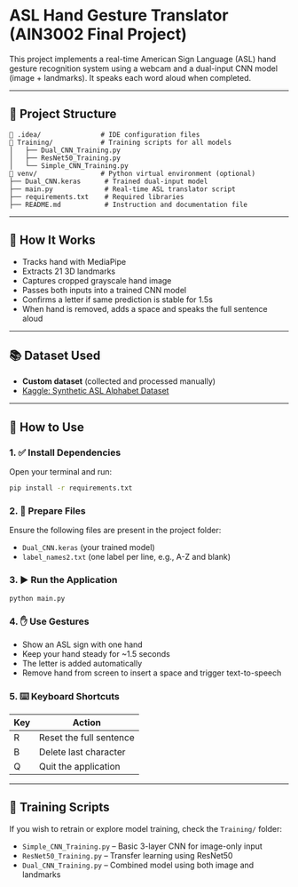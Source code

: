 # ASL Hand Gesture Translator (AIN3002 Final Project)

This project implements a real-time American Sign Language (ASL) hand gesture recognition system using a webcam and a dual-input CNN model (image + landmarks). It speaks each word aloud when completed.

---

## 📁 Project Structure

```
📂 .idea/               # IDE configuration files
📂 Training/            # Training scripts for all models
│   ├── Dual_CNN_Training.py
│   ├── ResNet50_Training.py
│   └── Simple_CNN_Training.py
📂 venv/                # Python virtual environment (optional)
├── Dual_CNN.keras      # Trained dual-input model
├── main.py             # Real-time ASL translator script
├── requirements.txt    # Required libraries
├── README.md           # Instruction and documentation file
```

---

## 🧠 How It Works

- Tracks hand with MediaPipe  
- Extracts 21 3D landmarks  
- Captures cropped grayscale hand image  
- Passes both inputs into a trained CNN model  
- Confirms a letter if same prediction is stable for 1.5s  
- When hand is removed, adds a space and speaks the full sentence aloud

---

## 📚 Dataset Used

- **Custom dataset** (collected and processed manually)
- [Kaggle: Synthetic ASL Alphabet Dataset](https://www.kaggle.com/datasets/lexset/synthetic-asl-alphabet)

---

## 🚀 How to Use

### 1. ✅ Install Dependencies

Open your terminal and run:

```bash
pip install -r requirements.txt
```

### 2. 📁 Prepare Files

Ensure the following files are present in the project folder:

- `Dual_CNN.keras` (your trained model)
- `label_names2.txt` (one label per line, e.g., A-Z and blank)

### 3. ▶️ Run the Application

```bash
python main.py
```

### 4. ✋ Use Gestures

- Show an ASL sign with one hand  
- Keep your hand steady for ~1.5 seconds  
- The letter is added automatically  
- Remove hand from screen to insert a space and trigger text-to-speech

### 5. ⌨️ Keyboard Shortcuts

| Key | Action                  |
|-----|-------------------------|
| R   | Reset the full sentence |
| B   | Delete last character   |
| Q   | Quit the application    |

---

## 📂 Training Scripts

If you wish to retrain or explore model training, check the `Training/` folder:

- `Simple_CNN_Training.py` – Basic 3-layer CNN for image-only input  
- `ResNet50_Training.py` – Transfer learning using ResNet50  
- `Dual_CNN_Training.py` – Combined model using both image and landmarks

